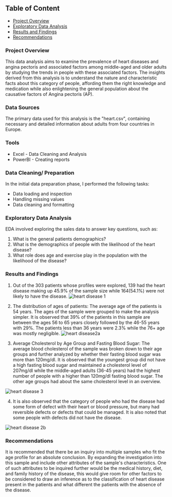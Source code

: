 ## Table of Content
- [Project Overview](#project-overview)
- [Exploratory Data Analysis](#exploratory-data-analysis)
- [Results and Findings](#results-and-findings)
- [Recommendations](#recommendations)


### Project Overview
This data analysis aims to examine the prevalence of heart diseases and angina pectoris and associated factors among middle-aged and older adults by studying the trends in people with these associated factors. The insights derived from this analysis is to understand the nature and characteristic facts about this category of people, affording them the right knowledge and medication while also enlightening the general population about the causative factors of Angina pectoris (AP).  


### Data Sources
The primary data used for this analysis is the "heart.csv", containing necessary and detailed information about adults from four countries in Europe.

### Tools
- Excel - Data Cleaning and Analysis
- PowerBI - Creating reports

### Data Cleaning/ Preparation
In the initial data preparation phase, I performed the following tasks:

- Data loading and inspection
- Handling missing values
- Data cleaning and formatting

### Exploratory Data Analysis
EDA involved exploring the sales data to answer key questions, such as:

1. What is the general patients demographics?
2. What is the demographics of people with the likelihood of the heart disease?
3. What role does age and exercise play in the population with the likelihood of the disease?

### Results and Findings
1. Out of the 303 patients whose profiles were explored, 139 had the heart disease making up 45.9% of the sample size while 164(54.1%) were not likely to have the disease.
![heart disease 1](https://github.com/user-attachments/assets/52bcd0c9-fe4e-45aa-a379-4be4df501d9b)

   
2. The distribution of ages of patients: The average age of the patients is 54 years. The ages of the sample were grouped to make the analysis simpler. It is observed that 39% of the patients in this sample are between the ages 56 to 65 years closely followed by the 46-55 years with 29%. The patients less than 36 years were 2.3% while the 76+ age was mostly negligible.
![heart disease2a](https://github.com/user-attachments/assets/597d2a27-9a5f-470d-b372-6a6c6d4493ec)


3. Average Cholesterol by Age Group and Fasting Blood Sugar: The average blood cholesterol of the sample was broken down to their age groups and further analyzed by whether their fasting blood sugar was more than 120mg/dl. It is observed that the youngest group did not have a high fasting blood sugar and maintained a cholesterol level of 207mg/dl while the middle-aged adults (36-45 years) had the highest number of people with a higher than 120mg/dl fasting blood sugar. The other age groups had about the same cholesterol level in an overview.

![heart disease 3](https://github.com/user-attachments/assets/6c4e9a75-24f5-429b-9b7b-8b0e5520903d)

4. It is also observed that the category of people who had the disease had some form of defect with their heart or blood pressure, but many had reversible defects or defects that could be managed. It is also noted that some people with defects did not have the disease.

![heart disease 2b](https://github.com/user-attachments/assets/d0b0d2cb-4d25-4a7a-856c-ec096888c93e)



### Recommendations
It is recommended that there be an inquiry into multiple samples who fit the age profile for an absolute conclusion. By expanding the investigation into this sample and include other attributes of the sample's characteristics. One of such attributes to be inquired further would be the medical history, diet, and family history of the disease, this would give room for other factors to be considered to draw an inference as to the classification of heart disease present in the patients and what different the patients with the absence of the disease.




